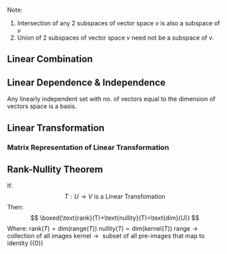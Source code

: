 Note:
1) Intersection of any 2 subspaces of vector space $v$ is also a subspace of $v$
2) Union of 2 subspaces of vector space $v$ need not be a subspace of $v$.

## Linear Combination
## Linear Dependence & Independence
Any linearly independent set with no. of vectors equal to the dimension of vectors space is a basis.
## Linear Transformation
### Matrix Representation of Linear Transformation
## Rank-Nullity Theorem
If:
$$
T:U\longrightarrow V\text{ is a Linear Transfomation}
$$
Then:
$$
\boxed{\text{rank}(T)+\text{nullity}(T)=\text{dim}(U)}
$$
Where:
$\text{rank}(T)=\text{dim(range(}T))$
$\text{nullity}(T) = \text{dim(kernel(}T))$
$\text{range}\longrightarrow\text{ collection of all images}$
$\text{kernel}\longrightarrow\text{ subset of all pre-images that map to identity }(\{0\})$